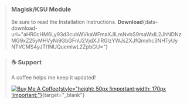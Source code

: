 > ### Magisk/KSU Module
> Be sure to read the Installation Instructions.
> **Download**{data-download-url="aHR0cHM6Ly93d3cubWVkaWFmaXJlLmNvbS9maWxlL2JhNDNzMG9xZ25yMHVyNi9GbGFnU2VjdXJlRGlzYWJsZXJfQmxhc3NHTyUyNTVCMS4yJTI1NUQuemlwL2ZpbGU="}

> ### ☕ Support
> A coffee helps me keep it updated!
> 
> [![Buy Me A Coffee](https://cdn.buymeacoffee.com/buttons/v2/default-yellow.png){style="height: 50px !important;width: 170px !important;"}](https://www.buymeacoffee.com/BlassGO){target="_blank"}
